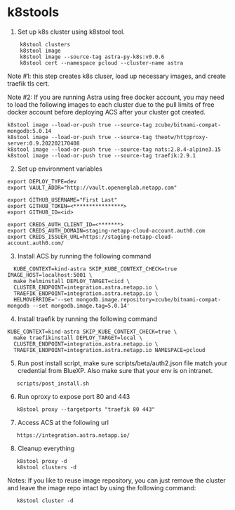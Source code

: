 # k8stools

1. Set up k8s cluster using k8stool tool.

```
    k8stool clusters
    k8stool image
    k8stool image --source-tag astra-py-k8s:v0.0.6 
    k8stool cert --namespace pcloud --cluster-name astra
```
Note #1: this step creates k8s cluser, load up necessary images, and create traefik tls cert.

Note #2: If you are running Astra using free docker account, you may need to load the
following images to each cluster due to the pull limits of free docker account before
deploying ACS after your cluster got created.

```
k8stool image --load-or-push true --source-tag zcube/bitnami-compat-mongodb:5.0.14
k8stool image --load-or-push true --source-tag theotw/httpproxy-server:0.9.202202170408
k8stool image --load-or-push true --source-tag nats:2.8.4-alpine3.15
k8stool image --load-or-push true --source-tag traefik:2.9.1
```

2. Set up environment variables

```
export DEPLOY_TYPE=dev
export VAULT_ADDR="http://vault.openenglab.netapp.com"

export GITHUB_USERNAME="First Last"
export GITHUB_TOKEN=<****************>
export GITHUB_ID=<id>

export CREDS_AUTH_CLIENT_ID=<*******>
export CREDS_AUTH_DOMAIN=staging-netapp-cloud-account.auth0.com
export CREDS_ISSUER_URL=https://staging-netapp-cloud-account.auth0.com/

```

3. Install ACS by running the following command

```
  KUBE_CONTEXT=kind-astra SKIP_KUBE_CONTEXT_CHECK=true IMAGE_HOST=localhost:5001 \
  make helminstall DEPLOY_TARGET=cicd \
  CLUSTER_ENDPOINT=integration.astra.netapp.io \
  TRAEFIK_ENDPOINT=integration.astra.netapp.io \
  HELMOVERRIDE='--set mongodb.image.repository=zcube/bitnami-compat-mongodb --set mongodb.image.tag=5.0.14'
```
4. Install traefik by running the following command

```
KUBE_CONTEXT=kind-astra SKIP_KUBE_CONTEXT_CHECK=true \
  make traefikinstall DEPLOY_TARGET=local \
  CLUSTER_ENDPOINT=integration.astra.netapp.io \
  TRAEFIK_ENDPOINT=integration.astra.netapp.io NAMESPACE=pcloud
```
5. Run post install script, make sure scripts/beta/auth2.json file match your credential
from BlueXP. Also make sure that your env is on intranet.
```
   scripts/post_install.sh
```

6. Run oproxy to expose port 80 and 443
```
   k8stool proxy --targetports "traefik 80 443"
```

7. Access ACS at the following url
```
   https://integration.astra.netapp.io/
```

8. Cleanup everything

```
   k8stool proxy -d
   k8stool clusters -d
```
Notes: If you like to reuse image repository, you can just remove the cluster
and leave the image repo intact by using the following command:
```
   k8stool cluster -d
```
